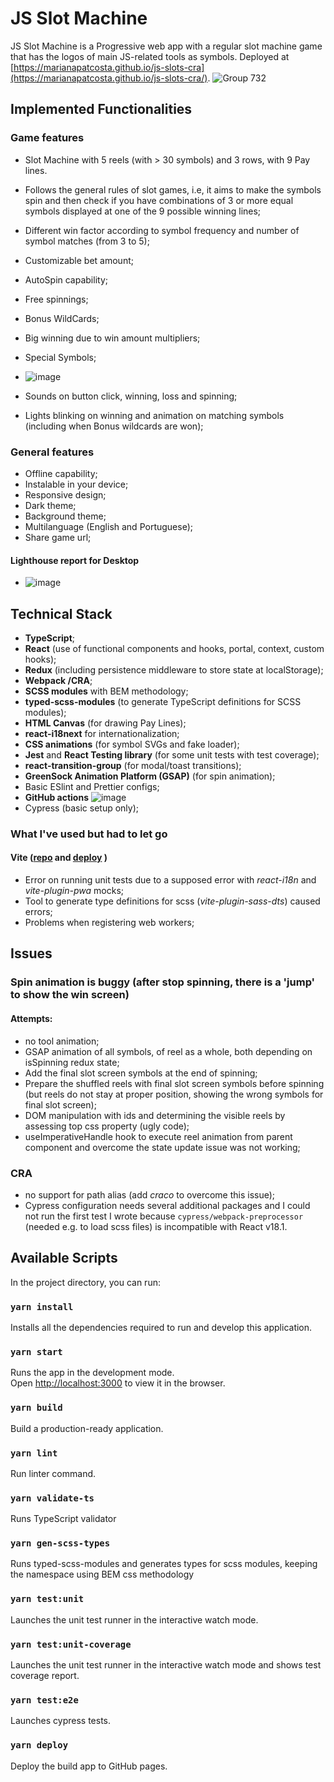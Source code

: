 # JS Slot Machine

JS Slot Machine is a Progressive web app with a regular slot machine game that has the logos of main JS-related tools as symbols. Deployed at [https://marianapatcosta.github.io/js-slots-cra](https://marianapatcosta.github.io/js-slots-cra/).
![Group 732](https://user-images.githubusercontent.com/43031902/173261946-f224abab-e06c-4104-abec-93d62f0d3d25.png)

## Implemented Functionalities

### Game features

- Slot Machine with 5 reels (with > 30 symbols) and 3 rows, with 9 Pay lines.
- Follows the general rules of slot games, i.e, it aims to make the symbols spin and then check if you have combinations of 3 or more equal symbols displayed at one of the 9 possible winning lines;
- Different win factor according to symbol frequency and number of symbol matches (from 3 to 5);
- Customizable bet amount;
- AutoSpin capability;
- Free spinnings;
- Bonus WildCards;
- Big winning due to win amount multipliers;
- Special Symbols;

- ![image](https://user-images.githubusercontent.com/43031902/173920878-d7fe0088-e3c7-486e-a544-32e149eabd07.png)
- Sounds on button click, winning, loss and spinning;
- Lights blinking on winning and animation on matching symbols (including when Bonus wildcards are won);

### General features

- Offline capability;
- Instalable in your device;
- Responsive design;
- Dark theme;
- Background theme;
- Multilanguage (English and Portuguese);
- Share game url;

#### Lighthouse report for Desktop

- ![image](https://user-images.githubusercontent.com/43031902/173262595-c8bd50c2-0060-423d-a21d-75bc51f0596a.png)

## Technical Stack

- **TypeScript**;
- **React** (use of functional components and hooks, portal, context, custom hooks);
- **Redux** (including persistence middleware to store state at localStorage);
- **Webpack /CRA**;
- **SCSS modules** with BEM methodology;
- **typed-scss-modules** (to generate TypeScript definitions for SCSS modules);
- **HTML Canvas** (for drawing Pay Lines);
- **react-i18next** for internationalization;
- **CSS animations** (for symbol SVGs and fake loader);
- **Jest** and **React Testing library** (for some unit tests with test coverage);
- **react-transition-group** (for modal/toast transitions);
- **GreenSock Animation Platform (GSAP)** (for spin animation);
- Basic ESlint and Prettier configs;
- **GitHub actions**
  ![image](https://user-images.githubusercontent.com/43031902/173264210-05fb9ae1-81d5-4b78-b172-5c88f1776cce.png)
- Cypress (basic setup only);

### What I've used but had to let go

#### Vite ([repo](https://github.com/marianapatcosta/js-slots-vite) and [deploy](https://marianapatcosta.github.io/js-slots-vite/) )

- Error on running unit tests due to a supposed error with _react-i18n_ and _vite-plugin-pwa_ mocks;
- Tool to generate type definitions for scss (_vite-plugin-sass-dts_) caused errors;
- Problems when registering web workers;

## Issues
### Spin animation is buggy (after stop spinning, there is a 'jump' to show the win screen)
#### Attempts:
- no tool animation;
- GSAP animation of all symbols, of reel as a whole, both depending on isSpinning redux state; 
- Add the final slot screen symbols at the end of spinning;
- Prepare the shuffled reels with final slot screen symbols before spinning (but reels do not stay at proper position, showing the wrong symbols for final slot screen);
- DOM manipulation with ids and determining the visible reels by assessing top css property (ugly code);
- useImperativeHandle hook to execute reel animation from parent component and overcome the state update issue was not working;

### CRA 
- no support for path alias (add *craco* to overcome this issue);
- Cypress configuration needs several additional packages and I could not run the first test I wrote  because `cypress/webpack-preprocessor` (needed e.g. to load scss files) is incompatible with React v18.1.

## Available Scripts

In the project directory, you can run:

### `yarn install`

Installs all the dependencies required to run and develop this application.

### `yarn start`

Runs the app in the development mode.\
Open [http://localhost:3000](http://localhost:3000) to view it in the browser.

### `yarn build`

Build a production-ready application.

### `yarn lint`

Run linter command.

### `yarn validate-ts`

Runs TypeScript validator

### `yarn gen-scss-types`

Runs typed-scss-modules and generates types for scss modules, keeping the namespace using BEM css methodology

### `yarn test:unit`

Launches the unit test runner in the interactive watch mode.

### `yarn test:unit-coverage`

Launches the unit test runner in the interactive watch mode and shows test coverage report.

### `yarn test:e2e`

Launches cypress tests.

### `yarn deploy`

Deploy the build app to GitHub pages.